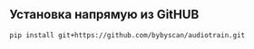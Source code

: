 ## Установка напрямую из GitHUB

```bash
pip install git+https://github.com/bybyscan/audiotrain.git
